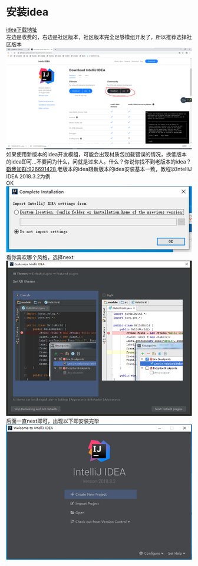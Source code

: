 # 安装idea
[idea下载地址](https://www.jetbrains.com/idea/download/#section=windows)<br>
左边是收费的，右边是社区版本，社区版本完全足够模组开发了，所以推荐选择社区版本<br>
![IMAGER](image/QQ截图20200914171508.png)
如果使用新版本的idea开发模组，可能会出现材质包加载错误的情况，换低版本的idea即可...不要问为什么，问就是过来人。什么？你说你找不到老版本的idea？[戳我加群:926691428](https://jq.qq.com/?_wv=1027&k=B1PuXsmy),老版本的idea跟新版本的idea安装基本一致，教程以IntelliJ IDEA 2018.3.2为例<br>
OK<br>
![IMAGER](image/QQ截图20200914181153.png)<br>
看你喜欢哪个风格，选择next<br>
![IMAGER](image/QQ截图20200914181302.png)<br>
后面一直next即可，出现以下即安装完毕<br>
![IMAGER](image/QQ截图20200914181929.png)